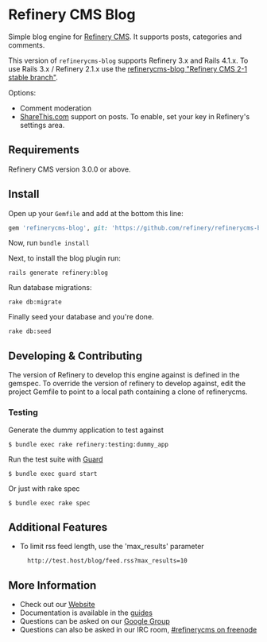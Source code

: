 # Refinery CMS Blog

Simple blog engine for [Refinery CMS](http://refinerycms.com). It supports posts, categories and comments.

This version of `refinerycms-blog` supports Refinery 3.x and Rails 4.1.x.  To use Rails 3.x / Refinery 2.1.x use the [refinerycms-blog "Refinery CMS 2-1 stable branch"](http://github.com/refinery/refinerycms-blog/tree/2-1-stable).

Options:

* Comment moderation
* [ShareThis.com](http://sharethis.com) support on posts. To enable, set your key in Refinery's settings area.

## Requirements

Refinery CMS version 3.0.0 or above.

## Install

Open up your ``Gemfile`` and add at the bottom this line:

```ruby
gem 'refinerycms-blog', git: 'https://github.com/refinery/refinerycms-blog', branch: 'master'
```

Now, run ``bundle install``

Next, to install the blog plugin run:

    rails generate refinery:blog

Run database migrations:

    rake db:migrate

Finally seed your database and you're done.

    rake db:seed

## Developing & Contributing

The version of Refinery to develop this engine against is defined in the gemspec. To override the version of refinery to develop against, edit the project Gemfile to point to a local path containing a clone of refinerycms.

### Testing

Generate the dummy application to test against

    $ bundle exec rake refinery:testing:dummy_app

Run the test suite with [Guard](https://github.com/guard/guard)

    $ bundle exec guard start

Or just with rake spec

    $ bundle exec rake spec

## Additional Features
* To limit rss feed length, use the 'max_results' parameter

        http://test.host/blog/feed.rss?max_results=10

## More Information
* Check out our [Website](http://refinerycms.com/)
* Documentation is available in the [guides](http://refinerycms.com/guides)
* Questions can be asked on our [Google Group](http://group.refinerycms.org)
* Questions can also be asked in our IRC room, [#refinerycms on freenode](irc://irc.freenode.net/refinerycms)
